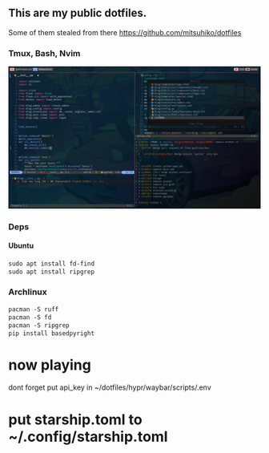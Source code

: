 ## This are my public dotfiles.

Some of them stealed from there https://github.com/mitsuhiko/dotfiles


### Tmux, Bash, Nvim 

![img](https://raw.githubusercontent.com/gunlinux/dotfiles/master/img/config.png)


### Deps

#### Ubuntu 
```
sudo apt install fd-find
sudo apt install ripgrep
```

###  Archlinux
```
pacman -S ruff
pacman -S fd
pacman -S ripgrep
pip install basedpyright
```


# now playing

dont forget put api_key in ~/dotfiles/hypr/waybar/scripts/.env


# put starship.toml to ~/.config/starship.toml

